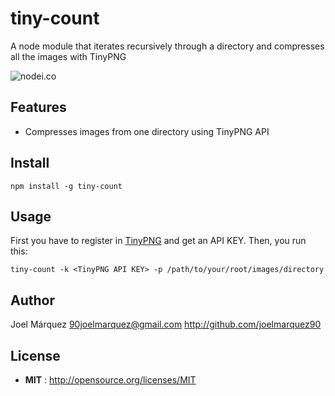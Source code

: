 # tiny-count

A node module that iterates recursively through a directory and compresses all the images with TinyPNG

![nodei.co](https://nodei.co/npm/tiny-count.png?downloads=true&downloadRank=true&stars=true)

## Features

 - Compresses images from one directory using TinyPNG API

## Install

`npm install -g tiny-count`

## Usage

First you have to register in [TinyPNG](tinypng.com) and get an API KEY. Then, you run this:

`tiny-count -k <TinyPNG API KEY> -p /path/to/your/root/images/directory`

## Author

Joel Márquez <90joelmarquez@gmail.com> http://github.com/joelmarquez90

## License

 - **MIT** : http://opensource.org/licenses/MIT
